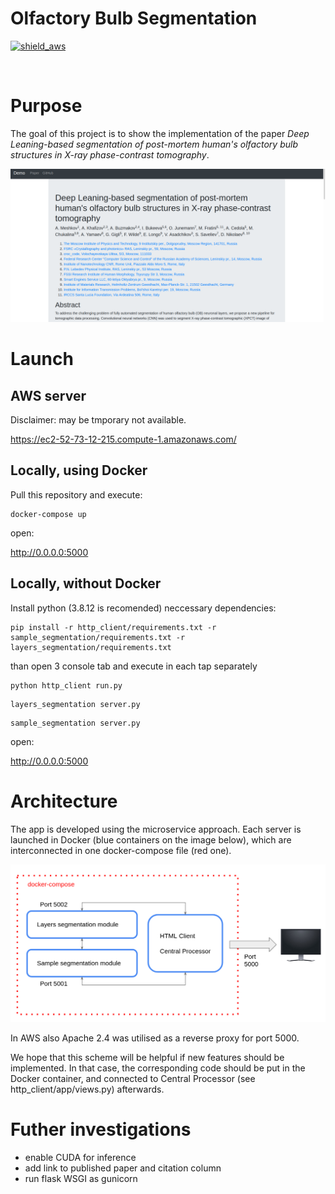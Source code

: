# Olfactory Bulb Segmentation

<p align="left">
  <a href="https://ec2-52-73-12-215.compute-1.amazonaws.com/">
    <img alt="shield_aws" src="https://img.shields.io/badge/AWS-service-yellow">
  </a>
</p>
</br>

# Purpose

The goal of this project is to show the implementation of the paper _Deep Leaning-based segmentation of post-mortem human's olfactory bulb structures in X-ray phase-contrast tomography_.

![web](https://github.com/ankhafizov/olfactory-bulb-segmentation/blob/master/ob_screen_web.png?raw=true)

# Launch

## AWS server

Disclaimer: may be tmporary not available.

https://ec2-52-73-12-215.compute-1.amazonaws.com/

## Locally, using Docker

Pull this repository and execute:

```
docker-compose up
```
open:

http://0.0.0.0:5000

## Locally, without Docker

Install python (3.8.12 is recomended) neccessary dependencies:

```
pip install -r http_client/requirements.txt -r sample_segmentation/requirements.txt -r layers_segmentation/requirements.txt
```

than open 3 console tab and execute in each tap separately

```
python http_client run.py
```
```
layers_segmentation server.py
```
```
sample_segmentation server.py
```
open:

http://0.0.0.0:5000

# Architecture

The app is developed using the microservice approach. Each server is launched in Docker (blue containers on the image below), which are interconnected in one docker-compose file (red one). 

![web](https://github.com/ankhafizov/olfactory-bulb-segmentation/blob/master/architecture.png?raw=true)

In AWS also Apache 2.4 was utilised as a reverse proxy for port 5000.

We hope that this scheme will be helpful if new features should be implemented. In that case, the corresponding code should be put in the Docker container, and connected to Central Processor (see http_client/app/views.py) afterwards.

# Futher investigations

- enable CUDA for inference
- add link to published paper and citation column
- run flask WSGI as gunicorn
